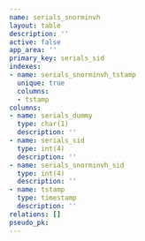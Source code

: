 ```yaml
---
name: serials_snorminvh
layout: table
description: ''
active: false
app_area: ''
primary_key: serials_sid
indexes:
- name: serials_snorminvh_tstamp
  unique: true
  columns:
  - tstamp
columns:
- name: serials_dummy
  type: char(1)
  description: ''
- name: serials_sid
  type: int(4)
  description: ''
- name: serials_snorminvh_sid
  type: int(4)
  description: ''
- name: tstamp
  type: timestamp
  description: ''
relations: []
pseudo_pk: 
---
```


